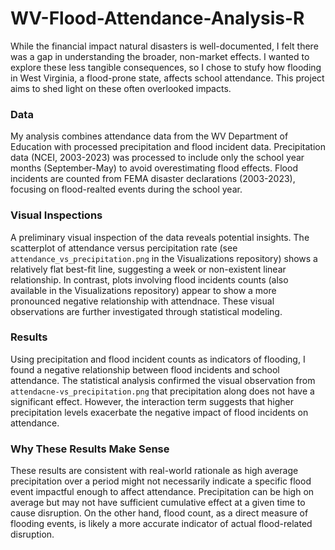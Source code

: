 # WV-Flood-Attendance-Analysis-R

While the financial impact natural disasters is well-documented, I felt there was a gap in understanding the broader, non-market effects. I wanted to explore these less tangible consequences, so I chose to stufy how flooding in West Virginia, a flood-prone state, affects school attendance. This project aims to shed light on these often overlooked impacts.

### Data

My analysis combines attendance data from the WV Department of Education with processed precipitation and flood incident data. Precipitation data (NCEI, 2003-2023) was processed to include only the school year months (September-May) to avoid overestimating flood effects. Flood incidents are counted from FEMA disaster declarations (2003-2023), focusing on flood-realted events during the school year.

### Visual Inspections

A preliminary visual inspection of the data reveals potential insights. The scatterplot of attendance versus percipitation rate (see `attendance_vs_precipitation.png` in the Visualizations repository) shows a relatively flat best-fit line, suggesting a week or non-existent linear relationship. In contrast, plots involving flood incidents counts (also available in the Visualizations repository) appear to show a more pronounced negative relationship with attendnace. These visual observations are further investigated through statistical modeling.

### Results

Using precipitation and flood incident counts as indicators of flooding, I found a negative relationship between flood incidents and school attendance. The statistical analysis confirmed the visual observation from `attendacne-vs_precipitation.png` that precipitation along does not have a significant effect. However, the interaction term suggests that higher precipitation levels exacerbate the negative impact of flood incidents on attendance. 

### Why These Results Make Sense

These results are consistent with real-world rationale as high average precipitation over a period might not necessarily indicate a specific flood event impactful enough to affect attendance. Precipitation can be high on average but may not have sufficient cumulative effect at a given time to cause disruption. On the other hand, flood count, as a direct measure of flooding events, is likely a more accurate indicator of actual flood-related disruption.  
